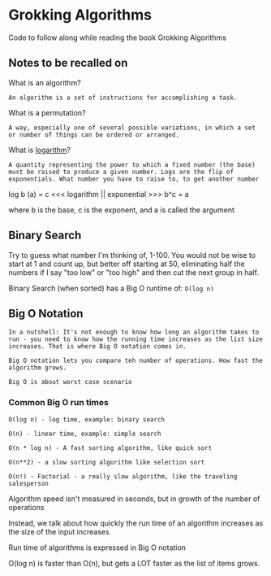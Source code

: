 # Grokking Algorithms

Code to follow along while reading the book Grokking Algorithms

## Notes to be recalled on

What is an algorithm?

    An algorithm is a set of instructions for accomplishing a task.

What is a permutation?

    A way, especially one of several possible variations, in which a set or number of things can be ordered or arranged.

What is [logarithm](https://simple.wikipedia.org/wiki/Logarithm)?

    A quantity representing the power to which a fixed number (the base) must be raised to produce a given number. Logs are the flip of exponentials. What number you have to raise to, to get another number

log b (a) = c <<< logarithm || exponential >>> b^c = a

where b is the base, c is the exponent, and a is called the argument

## Binary Search

Try to guess what number I'm thinking of, 1-100. You would not be wise to start at 1 and count up, but better off starting at 50, eliminating half the numbers if I say "too low" or "too high" and then cut the next group in half.

Binary Search (when sorted) has a Big O runtime of: `O(log n)`

## Big O Notation

    In a nutshell: It's not enough to know how long an algorithm takes to run - you need to know how the running time increases as the list size increases. That is where Big O notation comes in.

    Big O notation lets you compare teh number of operations. How fast the algorithm grows.

    Big O is about worst case scenario

### Common Big O run times

    O(log n) - log time, example: binary search

    O(n) - linear time, example: simple search

    O(n * log n) - A fast sorting algorithm, like quick sort

    O(n**2) - a slow sorting algorithm like selection sort

    O(n!) - Factorial - a really slow algorithm, like the traveling salesperson

Algorithm speed isn't measured in seconds, but in growth of the number of operations

Instead, we talk about how quickly the run time of an algorithm increases as the size of the input increases

Run time of algorithms is expressed in Big O notation

O(log n) is faster than O(n), but gets a LOT faster as the list of items grows.
